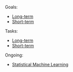 Goals:
- [Long-term](long-term-goals.md)
- [Short-term](short-term-goals.md)

Tasks:
- [Long-term](long-term-tasks.md)
- [Short-term](short-term-tasks.md)

Ongoing:
- [Statistical Machine Learning](ongoing/statistical-machine-learning.md)